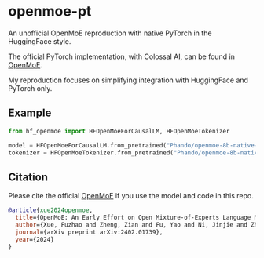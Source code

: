 # openmoe-pt
An unofficial OpenMoE reproduction with native PyTorch in the HuggingFace style.

The official PyTorch implementation, with Colossal AI, can be found in [OpenMoE](https://github.com/XueFuzhao/OpenMoE).

My reproduction focuses on simplifying integration with HuggingFace and PyTorch only.


## Example

```python
from hf_openmoe import HFOpenMoeForCausalLM, HFOpenMoeTokenizer

model = HFOpenMoeForCausalLM.from_pretrained("Phando/openmoe-8b-native-pt")
tokenizer = HFOpenMoeTokenizer.from_pretrained("Phando/openmoe-8b-native-pt")
```

## Citation

Please cite the official [OpenMoE](https://github.com/XueFuzhao/OpenMoE) if you use the model and code in this repo.

```bibtex
@article{xue2024openmoe,
  title={OpenMoE: An Early Effort on Open Mixture-of-Experts Language Models},
  author={Xue, Fuzhao and Zheng, Zian and Fu, Yao and Ni, Jinjie and Zheng, Zangwei and Zhou, Wangchunshu and You, Yang},
  journal={arXiv preprint arXiv:2402.01739},
  year={2024}
}
```